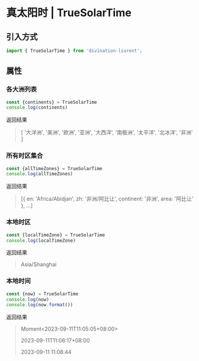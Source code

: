 # 真太阳时 | TrueSolarTime

## 引入方式
```js
import { TrueSolarTime } from 'divination-liurent';
```

## 属性
### 各大洲列表
```js
const {continents} = TrueSolarTime
console.log(continents)
```
返回结果
> [
'大洋洲', '美洲',
'欧洲',   '亚洲',
'大西洋', '南极洲',
'太平洋', '北冰洋',
'非洲'
]
 
### 所有时区集合
```js
const {allTimeZones} = TrueSolarTime
console.log(allTimeZones)
```
返回结果
> [{ en: 'Africa/Abidjan', zh: '非洲/阿比让', continent: '非洲', area: '阿比让' }, ...]


### 本地时区
```js
const {localTimeZone} = TrueSolarTime
console.log(localTimeZone)
```
返回结果
> Asia/Shanghai
 
### 本地时间
```js
const {now} = TrueSolarTime
console.log(now)
console.log(now.format())
```
返回结果
> Moment<2023-09-11T11:05:05+08:00>
> 
> 2023-09-11T11:06:17+08:00
> 
> 2023-09-11 11:08:44